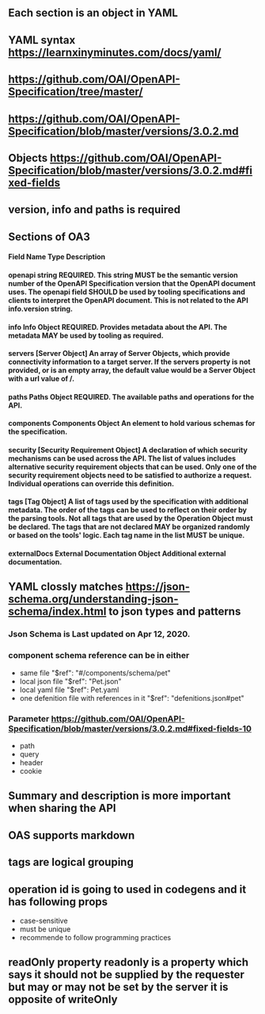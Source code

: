 ## Each section is an object in YAML
## YAML syntax https://learnxinyminutes.com/docs/yaml/
## https://github.com/OAI/OpenAPI-Specification/tree/master/
## https://github.com/OAI/OpenAPI-Specification/blob/master/versions/3.0.2.md
## Objects https://github.com/OAI/OpenAPI-Specification/blob/master/versions/3.0.2.md#fixed-fields
## version, info and paths is required
## Sections of OA3
#### Field Name 	Type 	Description
#### openapi 	string 	REQUIRED. This string MUST be the semantic version number of the OpenAPI Specification version that the OpenAPI document uses. The openapi field SHOULD be used by tooling specifications and clients to interpret the OpenAPI document. This is not related to the API info.version string.
#### info 	Info Object 	REQUIRED. Provides metadata about the API. The metadata MAY be used by tooling as required.
#### servers 	[Server Object] 	An array of Server Objects, which provide connectivity information to a target server. If the servers property is not provided, or is an empty array, the default value would be a Server Object with a url value of /.
#### paths 	Paths Object 	REQUIRED. The available paths and operations for the API.
#### components 	Components Object 	An element to hold various schemas for the specification.
#### security 	[Security Requirement Object] 	A declaration of which security mechanisms can be used across the API. The list of values includes alternative security requirement objects that can be used. Only one of the security requirement objects need to be satisfied to authorize a request. Individual operations can override this definition.
#### tags 	[Tag Object] A list of tags used by the specification with additional metadata. The order of the tags can be used to reflect on their order by the parsing tools. Not all tags that are used by the Operation Object must be declared. The tags that are not declared MAY be organized randomly or based on the tools' logic. Each tag name in the list MUST be unique.
#### externalDocs 	External Documentation Object 	Additional external documentation.
## YAML clossly matches https://json-schema.org/understanding-json-schema/index.html to json types and patterns
### Json Schema is Last updated on Apr 12, 2020.
### component schema reference can be in either
- same file "$ref": "#/components/schema/pet"
- local json file "$ref": "Pet.json"
- local yaml file "$ref": Pet.yaml
- one defenition file with references in it "$ref": "defenitions.json#pet"
### Parameter https://github.com/OAI/OpenAPI-Specification/blob/master/versions/3.0.2.md#fixed-fields-10
- path
- query
- header
- cookie
## Summary and description is more important when sharing the API
## OAS supports markdown
## tags are logical grouping
## operation id is going to used in codegens and it has following props
- case-sensitive
- must be unique
- recommende to follow programming practices

## readOnly property readonly is a property which says it should not be supplied by the requester but may or may not be set by the server it is opposite of writeOnly
